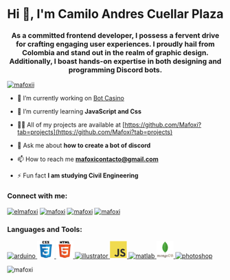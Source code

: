 <h1 align="center">Hi 👋, I'm Camilo Andres Cuellar Plaza</h1>
<h3 align="center">As a committed frontend developer, I possess a fervent drive for crafting engaging user experiences. I proudly hail from Colombia and stand out in the realm of graphic design. Additionally, I boast hands-on expertise in both designing and programming Discord bots.</h3>

<p align="left">
    <a href="https://www.twitch.tv/mafoxii" target="blank">
        <img src="https://1000marcas.net/wp-content/uploads/2020/01/logo-Twitch.png" alt="mafoxii" width="150" />
    </a>
</p>

- 🔭 I’m currently working on [Bot Casino](https://github.com/Mafoxi/Bot.Discord.Prueba)

- 🌱 I’m currently learning **JavaScript and Css**

- 👨‍💻 All of my projects are available at [https://github.com/Mafoxi?tab=projects](https://github.com/Mafoxi?tab=projects)

- 💬 Ask me about **how to create a bot of discord**

- 📫 How to reach me **mafoxicontacto@gmail.com**

- ⚡ Fun fact **I am studying Civil Engineering**

<h3 align="left">Connect with me:</h3>
<p align="left">
<a href="https://twitter.com/elmafoxi" target="blank"><img align="center" src="https://raw.githubusercontent.com/rahuldkjain/github-profile-readme-generator/master/src/images/icons/Social/twitter.svg" alt="elmafoxi" height="30" width="40" /></a>
<a href="https://instagram.com/mafoxi" target="blank"><img align="center" src="https://raw.githubusercontent.com/rahuldkjain/github-profile-readme-generator/master/src/images/icons/Social/instagram.svg" alt="mafoxi" height="30" width="40" /></a>
<a href="https://www.behance.net/mafoxi" target="blank"><img align="center" src="https://raw.githubusercontent.com/rahuldkjain/github-profile-readme-generator/master/src/images/icons/Social/behance.svg" alt="mafoxi" height="30" width="40" /></a>
<a href="https://discord.gg/mafoxi" target="blank"><img align="center" src="https://raw.githubusercontent.com/rahuldkjain/github-profile-readme-generator/master/src/images/icons/Social/discord.svg" alt="mafoxi" height="30" width="40" /></a>
</p>

<h3 align="left">Languages and Tools:</h3>
<p align="left"> <a href="https://www.arduino.cc/" target="_blank" rel="noreferrer"> <img src="https://cdn.worldvectorlogo.com/logos/arduino-1.svg" alt="arduino" width="40" height="40"/> </a> <a href="https://www.w3schools.com/css/" target="_blank" rel="noreferrer"> <img src="https://raw.githubusercontent.com/devicons/devicon/master/icons/css3/css3-original-wordmark.svg" alt="css3" width="40" height="40"/> </a> <a href="https://www.w3.org/html/" target="_blank" rel="noreferrer"> <img src="https://raw.githubusercontent.com/devicons/devicon/master/icons/html5/html5-original-wordmark.svg" alt="html5" width="40" height="40"/> </a> <a href="https://www.adobe.com/in/products/illustrator.html" target="_blank" rel="noreferrer"> <img src="https://1000marcas.net/wp-content/uploads/2021/06/Illustrator-Logo.png" alt="illustrator" width="60" height="40"/> </a> <a href="https://developer.mozilla.org/en-US/docs/Web/JavaScript" target="_blank" rel="noreferrer"> <img src="https://raw.githubusercontent.com/devicons/devicon/master/icons/javascript/javascript-original.svg" alt="javascript" width="40" height="40"/> </a> <a href="https://www.mathworks.com/" target="_blank" rel="noreferrer"> <img src="https://upload.wikimedia.org/wikipedia/commons/2/21/Matlab_Logo.png" alt="matlab" width="40" height="40"/> </a> <a href="https://www.mongodb.com/" target="_blank" rel="noreferrer"> <img src="https://raw.githubusercontent.com/devicons/devicon/master/icons/mongodb/mongodb-original-wordmark.svg" alt="mongodb" width="40" height="40"/> </a> <a href="https://www.photoshop.com/en" target="_blank" rel="noreferrer"> <img src="https://logodownload.org/wp-content/uploads/2019/10/adobe-photoshop-logo-0.png" alt="photoshop" width="40" height="40"/> </a> </p>

<p><img align="center" src="https://github-readme-stats.vercel.app/api/top-langs?username=mafoxi&show_icons=true&locale=en&layout=compact" alt="mafoxi" /></p>
